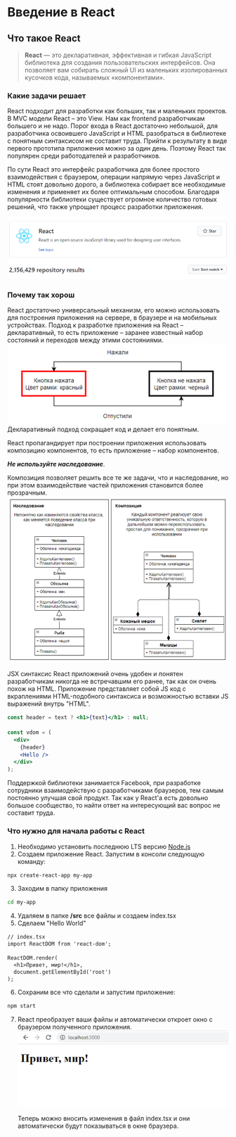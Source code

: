 # Введение в React
## Что такое React
> **React** — это декларативная, эффективная и гибкая JavaScript библиотека для
> создания пользовательских интерфейсов. Она позволяет вам собирать сложный
> UI из маленьких изолированных кусочков кода, называемых «компонентами».
### Какие задачи решает
React подходит для разработки как больших, так и маленьких проектов.
В MVC модели React &ndash; это View.
Нам как frontend разработчикам большего и не надо.
Порог входа в React достаточно небольшой, для разработчика освоившего JavaScript
и HTML разобраться в библиотеке с понятным синтаксисом не составит труда.
Прийти к результату в виде первого прототипа приложения можно за один день.
Поэтому React так популярен среди работодателей и разработчиков.

По сути React это интерфейс разработчика для более простого взаимодействия
с браузером, операции напрямую через JavaScript и HTML стоят довольно дорого,
а библиотека собирает все необходимые изменения и применяет их более оптимальным
способом.
Благодаря популярности библиотеки существует огромное количество готовых решений,
что также упрощает процесс разработки приложения.

![alt-количество использований react][react-sample]

### Почему так хорош
React достаточно универсальный механизм, его можно использовать для построения 
приложения на сервере, в браузере и на мобильных устройствах.
Подход к разработке приложения на React &ndash; декларативный, то есть приложение &ndash;
заранее известный набор состояний и переходов между этими состояниями.
![alt-декларативный подход][declarative]
Декларативный подход сокращает код и делает его понятным.

React пропагандирует при построении приложения использовать композицию
компонентов, то есть приложение &ndash; набор компонентов.

***Не используйте наследование***.

Композиция позволяет решить все те же задачи, что и наследование,
но при этом взаимодействие частей приложения становится более прозрачным.
![alt-сравнение подходов][comparison]

JSX синтаксис React приложений очень удобен и понятен разработчикам никогда не
встречавшим его ранее, так как он очень похож на HTML.
Приложение представляет собой JS код с вкраплениями HTML-подобного синтаксиса и
возможностью вставки JS выражений внутрь "HTML".

```jsx
const header = text ? <h1>{text}</h1> : null;

const vdom = (
  <div>
    {header}
    <Hello />
  </div>
);
```

Поддержкой библиотеки занимается Facebook, при разработке сотрудники взаимодействую с
разработчиками браузеров, тем самым постоянно улучшая свой продукт.
Так как у React'a есть довольно большое сообщество, то найти ответ на интересующий
вас вопрос не составит труда.

### Что нужно для начала работы с React
1. Необходимо установить последнюю LTS версию [Node.js]
2. Создаем приложение React. Запустим в консоли следующую команду:
```bash
npx create-react-app my-app
```
3. Заходим в папку приложения
```bash
cd my-app
```
4. Удаляем в папке **/src** все файлы и создаем index.tsx
5. Сделаем "Hello World"
```tsx
// index.tsx
import ReactDOM from 'react-dom';

ReactDOM.render(
  <h1>Привет, мир!</h1>,
  document.getElementById('root')
);
```
6. Сохраним все что сделали и запустим приложение:
```bash
npm start
```
7. React преобразует ваши файлы и автоматически откроет окно с браузером полученного
   приложения.
![alt-Hello world][hello-world]
   
   Теперь можно вносить изменения в файл index.tsx и они автоматически
   будут показываться в окне браузера.
   
   

[comparison]: ./1.%20Введение/composition_vs_inheritance.png "Композиция против наследования"
[react-sample]: ./1.%20Введение/react_libs.png "Упоминания React в репозиториях"
[Node.js]: https://nodejs.org/en/
[hello-world]: ./1.%20Введение/hello_world.png "Итог"
[declarative]: ./1.%20Введение/declarative.png
